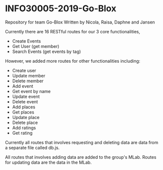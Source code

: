 # INFO30005-2019-Go-Blox

Repository for team Go-Blox
Written by Nicola, Raisa, Daphne and Jansen

Currently there are 16 RESTful routes for our 3 core functionalities,
- Create Events
- Get User (get member) 
- Search Events (get events by tag)

However, we added more routes for other functionalities including:
- Create user
- Update member
- Delete member
- Add event
- Get event by name
- Update event
- Delete event
- Add places
- Get places
- Update place
- Delete place
- Add ratings
- Get rating


Currently all routes that involves requesting and deleting data are data from a separate file called db.js.

All routes that involves adding data are added to the group's MLab. Routes for updating data are the data in the MLab.
